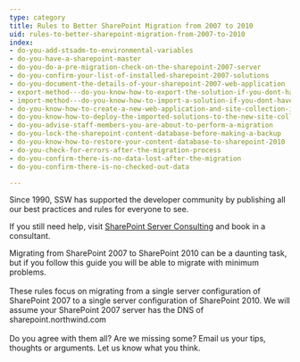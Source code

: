 ```yaml
---
type: category
title: Rules to Better SharePoint Migration from 2007 to 2010
uid: rules-to-better-sharepoint-migration-from-2007-to-2010
index:
- do-you-add-stsadm-to-environmental-variables
- do-you-have-a-sharepoint-master
- do-you-do-a-pre-migration-check-on-the-sharepoint-2007-server
- do-you-confirm-your-list-of-installed-sharepoint-2007-solutions
- do-you-document-the-details-of-your-sharepoint-2007-web-application
- export-method---do-you-know-how-to-export-the-solution-if-you-dont-have-the-original-installer-or-source-code-optional
- import-method---do-you-know-how-to-import-a-solution-if-you-dont-have-the-original-installer-optional
- do-you-know-how-to-create-a-new-web-application-and-site-collection-in-sharepoint-2010
- do-you-know-how-to-deploy-the-imported-solutions-to-the-new-site-collection
- do-you-advise-staff-members-you-are-about-to-perform-a-migration
- do-you-lock-the-sharepoint-content-database-before-making-a-backup
- do-you-know-how-to-restore-your-content-database-to-sharepoint-2010
- do-you-check-for-errors-after-the-migration-process
- do-you-confirm-there-is-no-data-lost-after-the-migration
- do-you-confirm-there-is-no-checked-out-data

---
```

<p>​Since 1990, SSW has supported the developer community by publishing all our best practices and rules for everyone to see.&#160;​</p><p>If you still need help, visit&#160;<a href="http&#58;//www.ssw.com.au/ssw/Consulting/SharePoint.aspx">SharePoint Server ​Consulting​</a>&#160;and book in a consultant.</p>
<div><div>Migrating from SharePoint 2007 to SharePoint 2010 can be a daunting task, but if you follow this guide you will be able to migrate with minimum problems.</div></div>
<div><div>&#160;</div></div>
<div><div>These rules focus on migrating from a single server configuration of SharePoint 2007 to a single server configuration of SharePoint 2010. We will assume your SharePoint 2007 server has the DNS of sharepoint.northwind.com</div></div>
<div><div>&#160;</div></div>
<div><div>Do you agree with them all? Are we missing some? Email us your tips, thoughts or arguments. Let us know what you think. </div></div>


